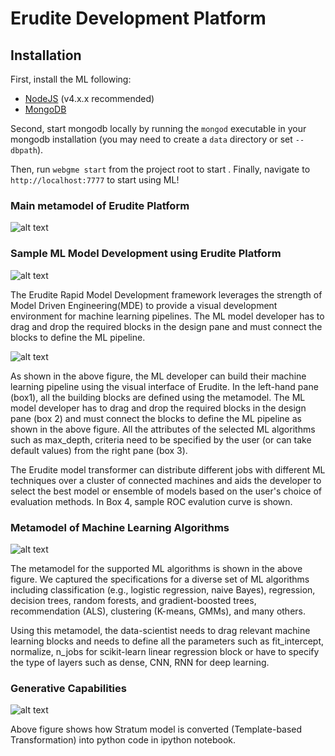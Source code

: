 # Erudite Development Platform
## Installation
First, install the ML following:
- [NodeJS](https://nodejs.org/en/) (v4.x.x recommended)
- [MongoDB](https://www.mongodb.com/)

Second, start mongodb locally by running the `mongod` executable in your mongodb installation (you may need to create a `data` directory or set `--dbpath`).

Then, run `webgme start` from the project root to start . Finally, navigate to `http://localhost:7777` to start using ML!


### Main metamodel of Erudite Platform

![alt text](https://github.com/doc-vu/Stratum/blob/master/png/StreamLineML.png)

### Sample ML Model Development using Erudite Platform

![alt text](https://github.com/doc-vu/Stratum/blob/master/png/Erudite_Platform.png)

The Erudite Rapid Model Development framework leverages the strength of Model Driven Engineering(MDE) to provide a visual development environment for machine learning pipelines. The ML model developer has to drag and drop the required blocks in the design pane and must connect the blocks to define the ML pipeline.


![alt text](https://github.com/doc-vu/Stratum/blob/master/png/overview.PNG)

As shown in the above figure,  the ML developer can build their machine learning pipeline using the visual interface of Erudite. In the left-hand pane (box1), all the building blocks are defined using the metamodel. The ML model developer has to drag and drop the required blocks in the design pane (box 2) and must connect the blocks to define the ML pipeline as shown in the above figure. All the attributes of the selected ML algorithms such as max_depth, criteria need to be specified by the user (or can take default values) from the right pane (box 3). 

The Erudite model transformer can distribute different jobs with different ML techniques over a cluster of connected machines and aids the developer to select the best model or ensemble of models based on the user's choice of evaluation methods. In Box 4, sample ROC evalution curve is shown. 

### Metamodel of Machine Learning Algorithms

![alt text](https://github.com/doc-vu/Stratum/blob/master/png/MLAlgos.png)

The metamodel for the supported ML algorithms is shown in the above figure. We captured the specifications for a diverse set of ML algorithms including classification (e.g., logistic regression, naive Bayes), regression, decision trees, random forests, and gradient-boosted trees, recommendation (ALS), clustering (K-means, GMMs), and many others. 

Using this metamodel, the data-scientist needs to drag relevant machine learning blocks and needs to define all the parameters such as fit_intercept, normalize, n_jobs for scikit-learn linear regression block or have to specify
the type of layers such as dense, CNN, RNN for deep learning.  

### Generative Capabilities

![alt text](https://github.com/doc-vu/Stratum/blob/master/png/pipeline.PNG)

Above figure shows how Stratum model is converted (Template-based Transformation) into python code in ipython notebook.  

